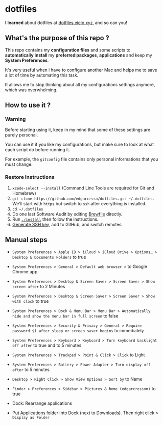 # dotfiles

I **learned** about dotfiles at [dotfiles.eieio.xyz](http://dotfiles.eieio.xyz), and so can you!

## What's the purpose of this repo ?
This repo contains my **configuration files** and some scripts to **automatically install** my **preferred packages**, **applications** and keep my **System Preferences**.

It's very useful when I have to configure another Mac and helps me to save a lot of time by automating this task. 

It allows me to stop thinking about all my configurations settings anymore, which was overwhelming.

## How to use it ?

### Warning

Before starting using it, keep in my mind that some of these settings are purely personal.

You can use it if you like my configurations, but make sure to look at what each script do before running it.

For example, the `gitconfig` file contains only personal informations that you must change.

### Restore Instructions

1. `xcode-select --install` (Command Line Tools are required for Git and Homebrew)
2. `git clone https://github.com/edgarcrssn/dotfiles.git ~/.dotfiles`. We'll start with `https` but switch to `ssh` after everything is installed.
3. `cd ~/.dotfiles`
4. Do one last Software Audit by editing [Brewfile](Brewfile) directly.
5. Run [`./install`](install) then follow the instructions.
6. [Generate SSH key](https://help.github.com/en/github/authenticating-to-github/connecting-to-github-with-ssh), add to GitHub, and switch remotes.

## Manual steps

- `System Preferences > Apple ID > iCloud > iCloud Drive > Options… > Desktop & Documents Folders` to true
- `System Preferences > General > Default web browser >` to Google Chrome.app
- `System Preferences > Desktop & Screen Saver > Screen Saver > Show screen after` to 2 Minutes
- `System Preferences > Desktop & Screen Saver > Screen Saver > Show with clock` to true
- `System Preferences > Dock & Menu Bar > Menu Bar > Automatically hide and show the menu bar in full screen` to false
- `System Preferences > Security & Privacy > General > Require password $1 after sleep or screen saver begins` to immediately
- `System Preferences > Keyboard > Keyboard > Turn keyboard backlight off after` to true and to 5 minutes
- `System Preferences > Trackpad > Point & Click > Click` to Light
- `System Preferences > Battery > Power Adapter > Turn display off after` to 5 minutes

- `Desktop > Right Click > Show View Options > Sort by` to Name

- `Finder > Preferences > Sidebar > Pictures & home (edgarcresson)` to true

- Dock: Rearrange applications

- Put Applications folder into Dock (next to Downloads). Then right click > `Display as Folder`
